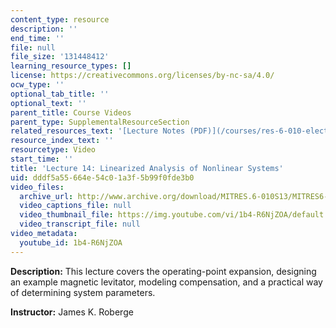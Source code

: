 ```yaml
---
content_type: resource
description: ''
end_time: ''
file: null
file_size: '131448412'
learning_resource_types: []
license: https://creativecommons.org/licenses/by-nc-sa/4.0/
ocw_type: ''
optional_tab_title: ''
optional_text: ''
parent_title: Course Videos
parent_type: SupplementalResourceSection
related_resources_text: '[Lecture Notes (PDF)](/courses/res-6-010-electronic-feedback-systems-spring-2013/resources/mitres_6-010s13_lec14)'
resource_index_text: ''
resourcetype: Video
start_time: ''
title: 'Lecture 14: Linearized Analysis of Nonlinear Systems'
uid: dddf5a55-664e-54c0-1a3f-5b99f0fde3b0
video_files:
  archive_url: http://www.archive.org/download/MITRES.6-010S13/MITRES6-010S13_lec14_300k.mp4
  video_captions_file: null
  video_thumbnail_file: https://img.youtube.com/vi/1b4-R6NjZOA/default.jpg
  video_transcript_file: null
video_metadata:
  youtube_id: 1b4-R6NjZOA
---
```


**Description:** This lecture covers the operating-point expansion, designing an example magnetic levitator, modeling compensation, and a practical way of determining system parameters.

**Instructor:** James K. Roberge

